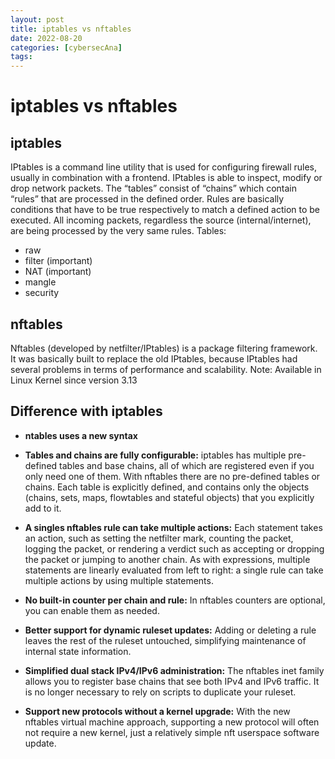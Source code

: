 ```yaml
---
layout: post
title: iptables vs nftables
date: 2022-08-20
categories: [cybersecAna]
tags:
---
```


# iptables vs nftables
## iptables
IPtables is a command line utility that is used for configuring firewall rules, usually in combination with a frontend. IPtables is able to inspect, modify or drop network packets. The “tables” consist of “chains” which contain “rules” that are processed in the defined order.
Rules are basically conditions that have to be true respectively to match a defined action to be executed. All incoming packets, regardless the source (internal/internet), are being processed by the very same rules.
Tables:
- raw
- filter (important)
- NAT (important)
- mangle
- security

## nftables
Nftables (developed by netfilter/IPtables) is a package filtering framework. It was basically built to replace the old IPtables, because IPtables had several problems in terms of performance and scalability.
Note: Available in Linux Kernel since version 3.13

## Difference with iptables
- **ntables uses a new syntax**

- **Tables and chains are fully configurable:** iptables has multiple pre-defined tables and base chains, all of which are registered even if you only need one of them. With nftables there are no pre-defined tables or chains. Each table is explicitly defined, and contains only the objects (chains, sets, maps, flowtables and stateful objects) that you explicitly add to it.

- **A singles nftables rule can take multiple actions:** Each statement takes an action, such as setting the netfilter mark, counting the packet, logging the packet, or rendering a verdict such as accepting or dropping the packet or jumping to another chain. As with expressions, multiple statements are linearly evaluated from left to right: a single rule can take multiple actions by using multiple statements.

- **No built-in counter per chain and rule:** In nftables counters are optional, you can enable them as needed.

- **Better support for dynamic ruleset updates:** Adding or deleting a rule leaves the rest of the ruleset untouched, simplifying maintenance of internal state information.

- **Simplified dual stack IPv4/IPv6 administration:** The nftables inet family allows you to register base chains that see both IPv4 and IPv6 traffic. It is no longer necessary to rely on scripts to duplicate your ruleset.

- **Support new protocols without a kernel upgrade:** With the new nftables virtual machine approach, supporting a new protocol will often not require a new kernel, just a relatively simple nft userspace software update.